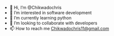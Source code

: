 - 👋 Hi, I’m @Chikwadochris
- 👀 I’m interested in software development
- 🌱 I’m currently learning python
- 💞️ I’m looking to collaborate with developers
- 📫 How to reach me Chikwadochris11@gmail.com

<!---
Chikwadochris/Chikwadochris is a ✨ special ✨ repository because its `README.md` (this file) appears on your GitHub profile.
You can click the Preview link to take a look at your changes.
--->


